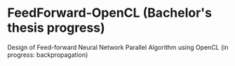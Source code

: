 # FeedForward-OpenCL (Bachelor's thesis progress)
Design of Feed-forward Neural Network Parallel Algorithm using OpenCL (in progress: backpropagation)

